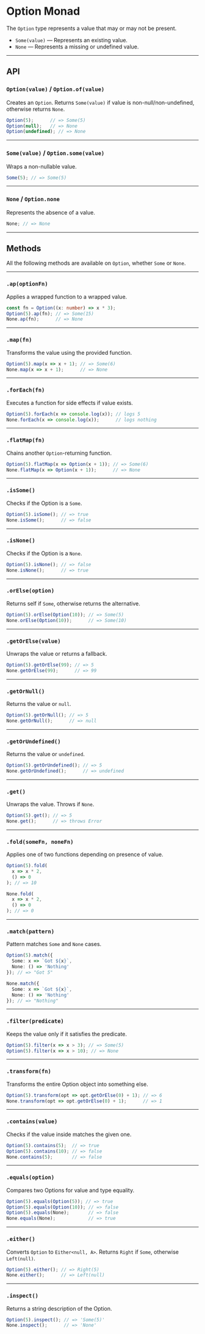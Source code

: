 # Option Monad

The `Option` type represents a value that may or may not be present.

- `Some(value)` — Represents an existing value.
- `None` — Represents a missing or undefined value.

---

## API

### `Option(value)` / `Option.of(value)`

Creates an `Option`. Returns `Some(value)` if value is non-null/non-undefined, otherwise returns `None`.

```ts
Option(5);      // => Some(5)
Option(null);   // => None
Option(undefined); // => None
```

---

### `Some(value)` / `Option.some(value)`

Wraps a non-nullable value.

```ts
Some(5); // => Some(5)
```

---

### `None` / `Option.none`

Represents the absence of a value.

```ts
None; // => None
```

---

## Methods

All the following methods are available on `Option`, whether `Some` or `None`.

---

### `.ap(optionFn)`

Applies a wrapped function to a wrapped value.

```ts
const fn = Option((x: number) => x * 3);
Option(5).ap(fn); // => Some(15)
None.ap(fn);      // => None
```

---

### `.map(fn)`

Transforms the value using the provided function.

```ts
Option(5).map(x => x + 1); // => Some(6)
None.map(x => x + 1);      // => None
```

---

### `.forEach(fn)`

Executes a function for side effects if value exists.

```ts
Option(5).forEach(x => console.log(x)); // logs 5
None.forEach(x => console.log(x));      // logs nothing
```

---

### `.flatMap(fn)`

Chains another `Option`-returning function.

```ts
Option(5).flatMap(x => Option(x + 1)); // => Some(6)
None.flatMap(x => Option(x + 1));      // => None
```

---

### `.isSome()`

Checks if the Option is a `Some`.

```ts
Option(5).isSome(); // => true
None.isSome();      // => false
```

---

### `.isNone()`

Checks if the Option is a `None`.

```ts
Option(5).isNone(); // => false
None.isNone();      // => true
```

---

### `.orElse(option)`

Returns self if `Some`, otherwise returns the alternative.

```ts
Option(5).orElse(Option(10)); // => Some(5)
None.orElse(Option(10));      // => Some(10)
```

---

### `.getOrElse(value)`

Unwraps the value or returns a fallback.

```ts
Option(5).getOrElse(99); // => 5
None.getOrElse(99);      // => 99
```

---

### `.getOrNull()`

Returns the value or `null`.

```ts
Option(5).getOrNull(); // => 5
None.getOrNull();      // => null
```

---

### `.getOrUndefined()`

Returns the value or `undefined`.

```ts
Option(5).getOrUndefined(); // => 5
None.getOrUndefined();      // => undefined
```

---

### `.get()`

Unwraps the value. Throws if `None`.

```ts
Option(5).get(); // => 5
None.get();      // => throws Error
```

---

### `.fold(someFn, noneFn)`

Applies one of two functions depending on presence of value.

```ts
Option(5).fold(
  x => x * 2,
  () => 0
); // => 10

None.fold(
  x => x * 2,
  () => 0
); // => 0
```

---

### `.match(pattern)`

Pattern matches `Some` and `None` cases.

```ts
Option(5).match({
  Some: x => `Got ${x}`,
  None: () => 'Nothing'
}); // => "Got 5"

None.match({
  Some: x => `Got ${x}`,
  None: () => 'Nothing'
}); // => "Nothing"
```

---

### `.filter(predicate)`

Keeps the value only if it satisfies the predicate.

```ts
Option(5).filter(x => x > 3); // => Some(5)
Option(5).filter(x => x > 10); // => None
```

---

### `.transform(fn)`

Transforms the entire Option object into something else.

```ts
Option(5).transform(opt => opt.getOrElse(0) + 1); // => 6
None.transform(opt => opt.getOrElse(0) + 1);      // => 1
```

---

### `.contains(value)`

Checks if the value inside matches the given one.

```ts
Option(5).contains(5);  // => true
Option(5).contains(10); // => false
None.contains(5);       // => false
```

---

### `.equals(option)`

Compares two Options for value and type equality.

```ts
Option(5).equals(Option(5)); // => true
Option(5).equals(Option(10)); // => false
Option(5).equals(None);       // => false
None.equals(None);            // => true
```

---

### `.either()`

Converts `Option` to `Either<null, A>`. Returns `Right` if `Some`, otherwise `Left(null)`.

```ts
Option(5).either(); // => Right(5)
None.either();      // => Left(null)
```

---

### `.inspect()`

Returns a string description of the Option.

```ts
Option(5).inspect(); // => 'Some(5)'
None.inspect();      // => 'None'
```

